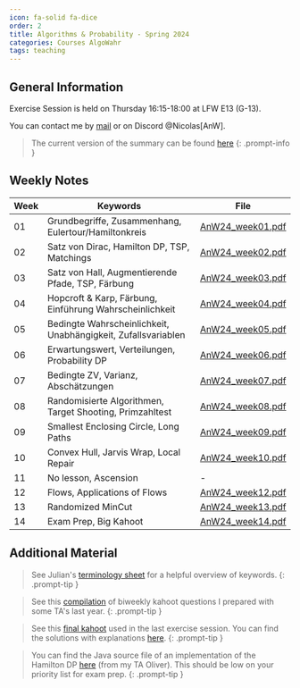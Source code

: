```yaml
---
icon: fa-solid fa-dice
order: 2
title: Algorithms & Probability - Spring 2024
categories: Courses AlgoWahr
tags: teaching
---
```


## General Information

Exercise Session is held on Thursday 16:15-18:00 at LFW E13 (G-13).

You can contact me by [mail](mailto:nwehrl@student.ethz.ch) or on Discord @Nicolas[AnW].

> The current version of the summary can be found [here](..\assets\documents\summaries\AnW23_PVW_final.pdf)
{: .prompt-info }

## Weekly Notes

| Week | Keywords                                                        | File                                                            |
| ---- | --------------------------------------------------------------- | --------------------------------------------------------------- |
| 01   | Grundbegriffe, Zusammenhang, Eulertour/Hamiltonkreis  | [AnW24_week01.pdf](..\assets\documents\AlgoWahr\AnW24_week01.pdf) |
| 02   | Satz von Dirac, Hamilton DP, TSP, Matchings | [AnW24_week02.pdf](..\assets\documents\AlgoWahr\AnW24_week02.pdf) |
| 03   | Satz von Hall, Augmentierende Pfade, TSP, Färbung | [AnW24_week03.pdf](..\assets\documents\AlgoWahr\AnW24_week03.pdf) |
| 04   | Hopcroft & Karp, Färbung, Einführung Wahrscheinlichkeit | [AnW24_week04.pdf](..\assets\documents\AlgoWahr\AnW24_week04.pdf) |
| 05   | Bedingte Wahrscheinlichkeit, Unabhängigkeit, Zufallsvariablen | [AnW24_week05.pdf](..\assets\documents\AlgoWahr\AnW24_week05.pdf) |
| 06   | Erwartungswert, Verteilungen, Probability DP | [AnW24_week06.pdf](..\assets\documents\AlgoWahr\AnW24_week06.pdf) | 
| 07   | Bedingte ZV, Varianz, Abschätzungen | [AnW24_week07.pdf](..\assets\documents\AlgoWahr\AnW24_week07.pdf) |
| 08   | Randomisierte Algorithmen, Target Shooting, Primzahltest | [AnW24_week08.pdf](..\assets\documents\AlgoWahr\AnW24_week08.pdf) |
| 09   | Smallest Enclosing Circle, Long Paths | [AnW24_week09.pdf](..\assets\documents\AlgoWahr\AnW24_week09.pdf) |
| 10   | Convex Hull, Jarvis Wrap, Local Repair | [AnW24_week10.pdf](..\assets\documents\AlgoWahr\AnW24_week10.pdf)|
| 11   | No lesson, Ascension | - |
| 12   | Flows, Applications of Flows | [AnW24_week12.pdf](..\assets\documents\AlgoWahr\AnW24_week12.pdf) |
| 13   | Randomized MinCut | [AnW24_week13.pdf](..\assets\documents\AlgoWahr\AnW24_week13.pdf) |
| 14   | Exam Prep, Big Kahoot | [AnW24_week14.pdf](..\assets\documents\AlgoWahr\AnW24_week14.pdf) |

## Additional Material

> See Julian's [terminology sheet](..\assets\documents\AnD\and-graph-terminology.pdf) for a helpful overview of keywords.
{: .prompt-tip }

> See this [compilation](https://create.kahoot.it/details/f0f7b1ce-4515-4614-897e-5fc4efb9c221) of biweekly kahoot questions I prepared with some TA's last year.
{: .prompt-tip }

> See this [final kahoot](https://create.kahoot.it/share/anw-summary/dadaa311-551f-4195-980a-0b131cf5573f) used in the last exercise session. You can find the solutions with explanations [here](..\assets\documents\AlgoWahr\BigKahoot_solutions.pdf).
{: .prompt-tip }

> You can find the Java source file of an implementation of the Hamilton DP [here](..\assets\documents\AlgoWahr\hamiltonDP.java) (from my TA Oliver). This should be low on your priority list for exam prep. 
{: .prompt-tip }